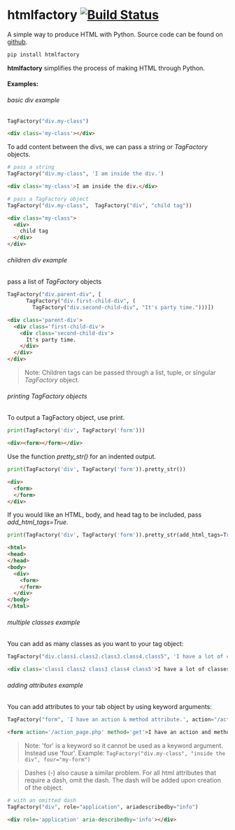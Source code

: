 # htmlfactory     [![Build Status](https://travis-ci.com/jgrugru/htmlfactory.svg?branch=main)](https://travis-ci.com/jgrugru/htmlfactory)
A simple way to produce HTML with Python.
Source code can be found on [github](https://github.com/jgrugru/htmlfactory).
```Python
pip install htmlfactory
```

**htmlfactory** simplifies the process of making HTML through Python.

#### Examples:

###### basic div example
```Python
TagFactory("div.my-class")

```

```html
<div class='my-class'></div>
```

To add content between the divs, we can pass a string or *TagFactory* objects.
```Python
# pass a string
TagFactory("div.my-class", 'I am inside the div.')

```

```html
<div class='my-class'>I am inside the div.</div>
```

```Python
# pass a TagFactory object
TagFactory("div.my-class",  TagFactory("div", "child tag"))

```

```html
<div class="my-class">
  <div>
    child tag
  </div>
</div>
```

###### children div example

pass a list of *TagFactory* objects
```Python
TagFactory("div.parent-div", [
      TagFactory("div.first-child-div", (
        TagFactory("div.second-child-div", "It's party time.")))])

```

```html
<div class='parent-div'>
  <div class='first-child-div'>
    <div class='second-child-div'>
      It's party time.
    </div>
  </div>
</div>
```
>Note:
>Children tags can be passed through a list, tuple, or singular *TagFactory* object.

###### printing *TagFactory* objects

To output a TagFactory object, use print.
```Python
print(TagFactory('div', TagFactory('form')))
```

```html
<div><form></form></div>
```

Use the function *pretty_str()* for an indented output.
```Python
print(TagFactory('div', TagFactory('form')).pretty_str())
```

```html
<div>
  <form>
  </form>
</div>
```

If you would like an HTML, body, and head tag to be included, pass *add_html_tags=True*.
```Python
print(TagFactory('div', TagFactory('form')).pretty_str(add_html_tags=True))
```

```html
<html>
<head>
</head>
<body>
  <div>
    <form>
    </form>
  </div>
</body>
</html>
```
###### multiple classes example

You can add as many classes as you want to your tag object:
```Python
TagFactory("div.class1.class2.class3.class4.class5", 'I have a lot of classes.')
```

```html
<div class='class1 class2 class3 class4 class5'>I have a lot of classes.</div>
```
###### adding attributes example

You can add attributes to your tab object by using keyword arguments:
```Python
TagFactory("form", 'I have an action & method attribute.', action="/action_page.php", method="get")
```

```html
<form action='/action_page.php' method='get'>I have an action and method attribute.</form>
```

>Note:
>'for' is a keyword so it cannot be used as a keyword argument. Instead use 'four'.
>Example: ```TagFactory("div.my-class", "inside the div", four="my-form")```

>Dashes (-) also cause a similar problem. For all html attributes that require a dash, 
> omit the dash. The dash will be added upon creation of the object.

```Python
# with an omitted dash
TagFactory("div", role="application", ariadescribedby="info")
```

```html
<div role='application' aria-describedby='info'></div>
```